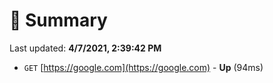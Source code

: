 # 📖 Summary
Last updated: **4/7/2021, 2:39:42 PM**

- `GET` [https://google.com](https://google.com) - **Up** (94ms)
